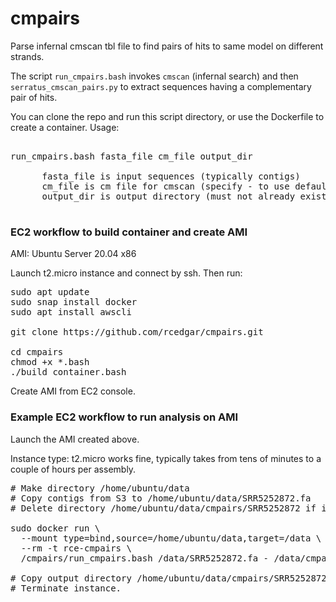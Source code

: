 # cmpairs
Parse infernal cmscan tbl file to find pairs of hits to same model on different strands.

The script `run_cmpairs.bash` invokes `cmscan` (infernal search) and then `serratus_cmscan_pairs.py` to extract sequences having a complementary pair of hits.

You can clone the repo and run this script directory, or use the Dockerfile to create a container. Usage:

<pre>

run_cmpairs.bash fasta_file cm_file output_dir
  
      fasta_file is input sequences (typically contigs)
      cm_file is cm file for cmscan (specify - to use default dez.cm = DVR4 + hhrbz_dv4)
      output_dir is output directory (must not already exist)

</pre>

### EC2 workflow to build container and create AMI

AMI: Ubuntu Server 20.04 x86

Launch t2.micro instance and connect by ssh. Then run:

<pre>
sudo apt update
sudo snap install docker
sudo apt install awscli

git clone https://github.com/rcedgar/cmpairs.git

cd cmpairs
chmod +x *.bash
./build_container.bash
</pre>

Create AMI from EC2 console.

### Example EC2 workflow to run analysis on AMI

Launch the AMI created above.

Instance type: t2.micro works fine, typically takes from tens of minutes to a couple of hours per assembly.

<pre>
# Make directory /home/ubuntu/data
# Copy contigs from S3 to /home/ubuntu/data/SRR5252872.fa
# Delete directory /home/ubuntu/data/cmpairs/SRR5252872 if it already exists (error if it does)

sudo docker run \
  --mount type=bind,source=/home/ubuntu/data,target=/data \
  --rm -t rce-cmpairs \
  /cmpairs/run_cmpairs.bash /data/SRR5252872.fa - /data/cmpairs/SRR5252872
  
# Copy output directory /home/ubuntu/data/cmpairs/SRR5252872 to S3.
# Terminate instance.
</pre>
